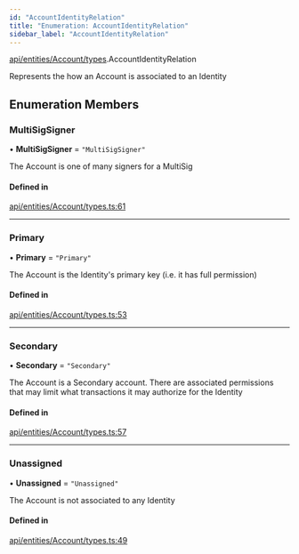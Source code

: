 ```yaml
---
id: "AccountIdentityRelation"
title: "Enumeration: AccountIdentityRelation"
sidebar_label: "AccountIdentityRelation"
---
```


[api/entities/Account/types](../../../../../../modules/API/Entities/Account/Types/Types.md).AccountIdentityRelation

Represents the how an Account is associated to an Identity

## Enumeration Members

### MultiSigSigner

• **MultiSigSigner** = ``"MultiSigSigner"``

The Account is one of many signers for a MultiSig

#### Defined in

[api/entities/Account/types.ts:61](https://github.com/PolymeshAssociation/polymesh-sdk/blob/5b946f904/src/api/entities/Account/types.ts#L61)

___

### Primary

• **Primary** = ``"Primary"``

The Account is the Identity's primary key (i.e. it has full permission)

#### Defined in

[api/entities/Account/types.ts:53](https://github.com/PolymeshAssociation/polymesh-sdk/blob/5b946f904/src/api/entities/Account/types.ts#L53)

___

### Secondary

• **Secondary** = ``"Secondary"``

The Account is a Secondary account. There are associated permissions that may limit what transactions it may authorize for the Identity

#### Defined in

[api/entities/Account/types.ts:57](https://github.com/PolymeshAssociation/polymesh-sdk/blob/5b946f904/src/api/entities/Account/types.ts#L57)

___

### Unassigned

• **Unassigned** = ``"Unassigned"``

The Account is not associated to any Identity

#### Defined in

[api/entities/Account/types.ts:49](https://github.com/PolymeshAssociation/polymesh-sdk/blob/5b946f904/src/api/entities/Account/types.ts#L49)
